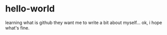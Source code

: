 # hello-world
learning what is github
they want me to write a bit about myself...
ok, i hope what's fine.
